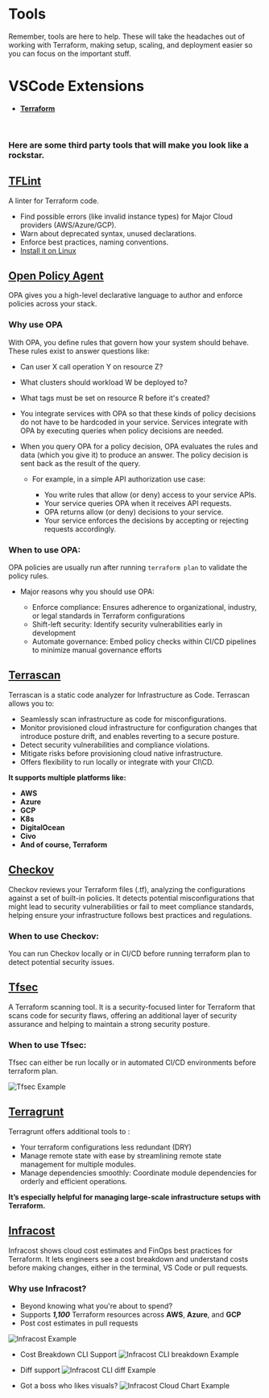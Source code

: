 # Tools
Remember, tools are here to help. These will take the headaches out of working with Terraform, making setup, scaling, and deployment easier so you can focus on the important stuff.

# VSCode Extensions
    
* [**Terraform**](vscode:extension/hashicorp.terraform) 

</br>

### Here are some third party tools that will make you look like a rockstar.

## [**TFLint**](https://github.com/terraform-linters/tflint)
A linter for Terraform code.
* Find possible errors (like invalid instance types) for Major Cloud providers (AWS/Azure/GCP).
* Warn about deprecated syntax, unused declarations.
* Enforce best practices, naming conventions.
* [Install it on Linux](https://github.com/terraform-linters/tflint#installation)
## [**Open Policy Agent**](https://github.com/open-policy-agent/opa) 
OPA gives you a high-level declarative language to author and enforce policies across your stack.

### Why use OPA 
With OPA, you define rules that govern how your system should behave. These rules exist to answer questions like:

* Can user X call operation Y on resource Z?
* What clusters should workload W be deployed to?
* What tags must be set on resource R before it's created?
* You integrate services with OPA so that these kinds of policy decisions do not have to be hardcoded in your service. Services integrate with OPA by executing queries when policy decisions are needed.

* When you query OPA for a policy decision, OPA evaluates the rules and data (which you give it) to produce an answer. The policy decision is sent back as the result of the query.

    * For example, in a simple API authorization use case:

        * You write rules that allow (or deny) access to your service APIs.
        * Your service queries OPA when it receives API requests.
        * OPA returns allow (or deny) decisions to your service.
        * Your service enforces the decisions by accepting or rejecting requests accordingly.

### When to use OPA:

OPA policies are usually run after running `terraform plan` to validate the policy rules.

* Major reasons why you should use OPA:

    * Enforce compliance: Ensures adherence to organizational, industry, or legal standards in Terraform configurations
    * Shift-left security: Identify security vulnerabilities early in development
    * Automate governance: Embed policy checks within CI/CD pipelines to minimize manual governance efforts

## [**Terrascan**](https://github.com/tenable/terrascan)
Terrascan is a static code analyzer for Infrastructure as Code. Terrascan allows you to:

* Seamlessly scan infrastructure as code for misconfigurations.
* Monitor provisioned cloud infrastructure for configuration changes that introduce posture drift, and enables reverting to a secure posture.
* Detect security vulnerabilities and compliance violations.
* Mitigate risks before provisioning cloud native infrastructure.
* Offers flexibility to run locally or integrate with your CI\CD.

**It supports multiple platforms like:**

* **AWS**
* **Azure**
* **GCP**
* **K8s**
* **DigitalOcean** 
* **Civo**
* **And of course, Terraform**

## [**Checkov**](https://github.com/bridgecrewio/checkov)
Checkov reviews your Terraform files (.tf), analyzing the configurations against a set of built-in policies. It detects potential misconfigurations that might lead to security vulnerabilities or fail to meet compliance standards, helping ensure your infrastructure follows best practices and regulations.

### When to use Checkov:

You can run Checkov locally or in CI/CD before running terraform plan to detect potential security issues.

## [**Tfsec**](https://github.com/aquasecurity/tfsec)
A Terraform scanning tool. It is a security-focused linter for Terraform that scans code for security flaws, offering an additional layer of security assurance and helping to maintain a strong security posture.

### When to use Tfsec:

Tfsec can either be run locally or in automated CI/CD environments before terraform plan.

![Tfsec Example](../../assets/terraform/tfsec.png)

## [Terragrunt](https://terragrunt.gruntwork.io/)
Terragrunt offers additional tools to :  
* Your terraform configurations less redundant (DRY) 
* Manage remote state with ease by streamlining remote state management for multiple modules.
* Manage dependencies smoothly: Coordinate module dependencies for orderly and efficient operations.

**It’s especially helpful for managing large-scale infrastructure setups with Terraform.**

## [Infracost](https://github.com/infracost/infracost)
Infracost shows cloud cost estimates and FinOps best practices for Terraform. It lets engineers see a cost breakdown and understand costs before making changes, either in the terminal, VS Code or pull requests.

### Why use Infracost?
* Beyond knowing what you're about to spend?
* Supports ***1,100*** Terraform resources across **AWS**, **Azure**, and **GCP**
* Post cost estimates in pull requests

![Infracost Example](../../assets/terraform/infracost.png)

* Cost Breakdown CLI Support
![Infracost CLI breakdown Example](../../assets/terraform/infracost_cli_breakdown.png)

* Diff support
![Infracost CLI diff Example](../../assets/terraform/infracost_cli_diff.png)

* Got a boss who likes visuals?
![Infracost Cloud Chart Example](../../assets/terraform/infracost_cloud_dashboard_chart.png)